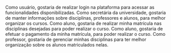 Como usuário, gostaria de realizar login na plataforma para acessar as funcionalidades disponibilizadas.
Como secretária da universidade, gostaria de manter informações sobre disciplinas, professores e alunos, para melhor organizar os cursos.
Como aluno, gostaria de realizar minha matrícula nas disciplinas desejadas para poder realizar o curso.
Como aluno, gostaria de efetuar o pagamento da minha matrícula, para poder realizar o curso.
Como professor, gostaria de gerenciar minhas disciplinas para ter melhor organização sobre os alunos matriculados nelas.
